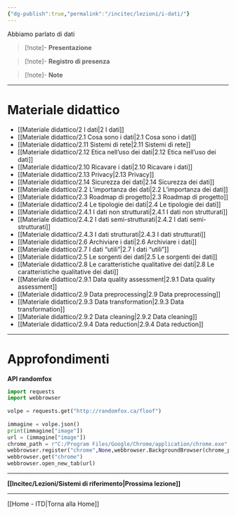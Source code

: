 ```yaml
---
{"dg-publish":true,"permalink":"/incitec/lezioni/i-dati/"}
---
```


Abbiamo parlato di dati

> [!note]- **Presentazione**   
>

> [!note]- **Registro di presenza**  

> [!note]- **Note**

---
# Materiale didattico 
- [[Materiale didattico/2 I dati\|2 I dati]]
- [[Materiale didattico/2.1 Cosa sono i dati\|2.1 Cosa sono i dati]]
- [[Materiale didattico/2.11 Sistemi di rete\|2.11 Sistemi di rete]]
- [[Materiale didattico/2.12 Etica nell’uso dei dati\|2.12 Etica nell’uso dei dati]]
- [[Materiale didattico/2.10 Ricavare i dati\|2.10 Ricavare i dati]]
- [[Materiale didattico/2.13 Privacy\|2.13 Privacy]]
- [[Materiale didattico/2.14 Sicurezza dei dati\|2.14 Sicurezza dei dati]]
- [[Materiale didattico/2.2 L’importanza dei dati\|2.2 L’importanza dei dati]]
- [[Materiale didattico/2.3 Roadmap di progetto\|2.3 Roadmap di progetto]]
- [[Materiale didattico/2.4 Le tipologie dei dati\|2.4 Le tipologie dei dati]]
- [[Materiale didattico/2.4.1 I dati non strutturati\|2.4.1 I dati non strutturati]]
- [[Materiale didattico/2.4.2 I dati semi-strutturati\|2.4.2 I dati semi-strutturati]]
- [[Materiale didattico/2.4.3 I dati strutturati\|2.4.3 I dati strutturati]]
- [[Materiale didattico/2.6 Archiviare i dati\|2.6 Archiviare i dati]]
- [[Materiale didattico/2.7 I dati “utili”\|2.7 I dati “utili”]]
- [[Materiale didattico/2.5 Le sorgenti dei dati\|2.5 Le sorgenti dei dati]]
- [[Materiale didattico/2.8 Le caratteristiche qualitative dei dati\|2.8 Le caratteristiche qualitative dei dati]]
- [[Materiale didattico/2.9.1 Data quality assessment\|2.9.1 Data quality assessment]]
- [[Materiale didattico/2.9 Data preprocessing\|2.9 Data preprocessing]]
- [[Materiale didattico/2.9.3 Data transformation\|2.9.3 Data transformation]]
- [[Materiale didattico/2.9.2 Data cleaning\|2.9.2 Data cleaning]]
- [[Materiale didattico/2.9.4 Data reduction\|2.9.4 Data reduction]]

--- 
# Approfondimenti

**API randomfox**
```python
import requests  
import webbrowser  
  
volpe = requests.get("http://randomfox.ca/floof")  
  
immagine = volpe.json()  
print(immagine["image"])  
url = (immagine["image"])  
chrome_path = r"C:/Program Files/Google/Chrome/application/chrome.exe"  
webbrowser.register("chrome",None,webbrowser.BackgroundBrowser(chrome_path))  
webbrowser.get("chrome")  
webbrowser.open_new_tab(url)
```
---

**[[Incitec/Lezioni/Sistemi di riferimento\|Prossima lezione]]**

---

[[Home - ITD\|Torna alla Home]]